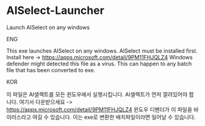 # AISelect-Launcher
Launch AISelect on any windows

ENG

This exe launches AISelect on any windows.
AISelect must be installed first. Install here -> https://apps.microsoft.com/detail/9PM11FHJQLZ4
Windows defender might detected this file as a virus. This can happen to any batch file that has been converted to exe.

KOR

이 파일은 AI샐랙트를 모든 윈도우에서 실행시킵니다.
AI셀렉트가 먼저 깔려있어야 합니다. 여기서 다운받으세요 -> https://apps.microsoft.com/detail/9PM11FHJQLZ4
윈도우 디펜더가 이 파일을 바이러스라고 여길 수 있습니다. 이는 exe로 변환한 배치파일이라면 일어날 수 있습니다.
